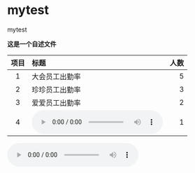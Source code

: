 # mytest
mytest

**这是一个自述文件**

| 项目 | 标题  | 人数 |
| :--:| :------- | --: |
| 1 | 大会员工出勤率  | 5 |
| 2 | 珍珍员工出勤率  | 3 |
| 3 | 爱爱员工出勤率  | 2 |
| 4 | <audio controls src="./assets/voices/a.wav"></audio> | 1 |

<audio controls src="./assets/voices/a.wav"></audio> 